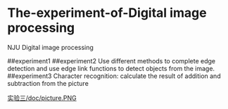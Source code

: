 # The-experiment-of-Digital image processing
NJU Digital image processing 

##experiment1 
##experiment2
Use different methods to complete edge detection and use edge link functions to detect objects from the image.
##experiment3
Character recognition: calculate the result of addition and subtraction from the picture

[实验三/doc/picture.PNG]()
